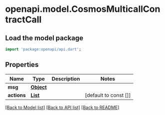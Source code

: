 # openapi.model.CosmosMulticallContractCall

## Load the model package
```dart
import 'package:openapi/api.dart';
```

## Properties
Name | Type | Description | Notes
------------ | ------------- | ------------- | -------------
**msg** | [**Object**](.md) |  | 
**actions** | [**List<CosmosActionUnion>**](CosmosActionUnion.md) |  | [default to const []]

[[Back to Model list]](../README.md#documentation-for-models) [[Back to API list]](../README.md#documentation-for-api-endpoints) [[Back to README]](../README.md)


